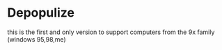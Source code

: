 # Depopulize

this is the first and only version to support computers from the 9x family (windows 95,98,me)
